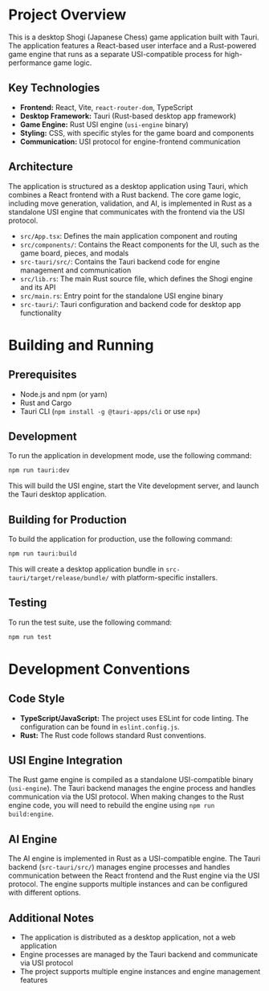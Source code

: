
# Project Overview

This is a desktop Shogi (Japanese Chess) game application built with Tauri. The application features a React-based user interface and a Rust-powered game engine that runs as a separate USI-compatible process for high-performance game logic.

## Key Technologies

*   **Frontend:** React, Vite, `react-router-dom`, TypeScript
*   **Desktop Framework:** Tauri (Rust-based desktop app framework)
*   **Game Engine:** Rust USI engine (`usi-engine` binary)
*   **Styling:** CSS, with specific styles for the game board and components
*   **Communication:** USI protocol for engine-frontend communication

## Architecture

The application is structured as a desktop application using Tauri, which combines a React frontend with a Rust backend. The core game logic, including move generation, validation, and AI, is implemented in Rust as a standalone USI engine that communicates with the frontend via the USI protocol.

*   `src/App.tsx`: Defines the main application component and routing
*   `src/components/`: Contains the React components for the UI, such as the game board, pieces, and modals
*   `src-tauri/src/`: Contains the Tauri backend code for engine management and communication
*   `src/lib.rs`: The main Rust source file, which defines the Shogi engine and its API
*   `src/main.rs`: Entry point for the standalone USI engine binary
*   `src-tauri/`: Tauri configuration and backend code for desktop app functionality

# Building and Running

## Prerequisites

*   Node.js and npm (or yarn)
*   Rust and Cargo
*   Tauri CLI (`npm install -g @tauri-apps/cli` or use `npx`)

## Development

To run the application in development mode, use the following command:

```bash
npm run tauri:dev
```

This will build the USI engine, start the Vite development server, and launch the Tauri desktop application.

## Building for Production

To build the application for production, use the following command:

```bash
npm run tauri:build
```

This will create a desktop application bundle in `src-tauri/target/release/bundle/` with platform-specific installers.

## Testing

To run the test suite, use the following command:

```bash
npm run test
```

# Development Conventions

## Code Style

*   **TypeScript/JavaScript:** The project uses ESLint for code linting. The configuration can be found in `eslint.config.js`.
*   **Rust:** The Rust code follows standard Rust conventions.

## USI Engine Integration

The Rust game engine is compiled as a standalone USI-compatible binary (`usi-engine`). The Tauri backend manages the engine process and handles communication via the USI protocol. When making changes to the Rust engine code, you will need to rebuild the engine using `npm run build:engine`.

## AI Engine

The AI engine is implemented in Rust as a USI-compatible engine. The Tauri backend (`src-tauri/src/`) manages engine processes and handles communication between the React frontend and the Rust engine via the USI protocol. The engine supports multiple instances and can be configured with different options.

## Additional Notes

*   The application is distributed as a desktop application, not a web application
*   Engine processes are managed by the Tauri backend and communicate via USI protocol
*   The project supports multiple engine instances and engine management features